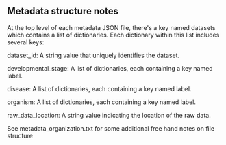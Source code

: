 
## Metadata structure notes

At the top level of each metadata JSON file, there's a key named datasets which contains a list of dictionaries. Each dictionary within this list includes several keys:

dataset_id: A string value that uniquely identifies the dataset.

developmental_stage: A list of dictionaries, each containing a key named label.

disease: A list of dictionaries, each containing a key named label.

organism: A list of dictionaries, each containing a key named label.

raw_data_location: A string value indicating the location of the raw data.

See metadata_organization.txt for some additional free hand notes on file structure